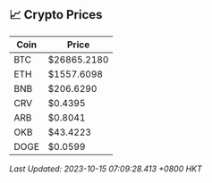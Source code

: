 ## 📈 Crypto Prices

| Coin | Price |
| ---- | ----- |
| BTC | $26865.2180 |
| ETH | $1557.6098 |
| BNB | $206.6290 |
| CRV | $0.4395 |
| ARB | $0.8041 |
| OKB | $43.4223 |
| DOGE | $0.0599 |

_Last Updated: 2023-10-15 07:09:28.413 +0800 HKT_
